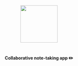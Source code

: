 <br /><br />

<div style="margin-top:60px;margin-bottom: 40px;">
  <p align="center">
   <img height=120 src="" />
  </p>
</div>
<p align="center">
  <strong>Collaborative note-taking app ✏️</strong>
</p>
<br />
